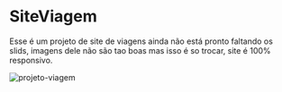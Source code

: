 # SiteViagem
Esse é um projeto de site de viagens ainda não está pronto faltando os slids, imagens dele não são tao boas mas isso é so trocar, site é 100% responsivo.



![projeto-viagem](https://user-images.githubusercontent.com/95238029/148654030-97b90245-87a2-4a33-9745-39262a64c90e.jpg)
